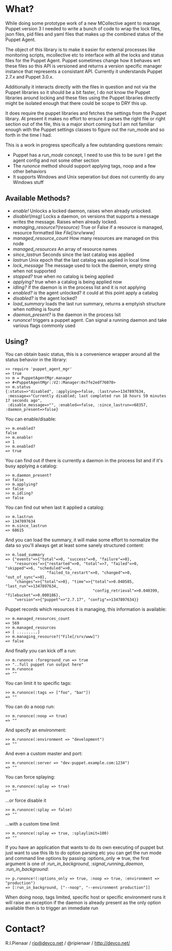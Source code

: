 What?
=====

While doing some prototype work of a new MCollective agent to manage Puppet
version 3 I needed to write a bunch of code to wrap the lock files, json files,
pid files and yaml files that makes up the combined status of the Puppet Agent.

The object of this library is to make it easier for external processes like
monitoring scripts, mcollective etc to interface with all the locks and status
files for the Puppet Agent. Puppet sometimes change how it behaves wrt these
files so this API is versioned and returns a version specific manager instance
that represents a consistant API. Currently it understands Puppet 2.7.x and
Puppet 3.0.x.

Additionally it interacts directly with the files in question and not via the
Puppet libraries so it should be a bit faster, I do not know the Puppet
libraries around locking and these files using the Puppet libraries directly
might be isolated enough that there could be scope to DRY this up.

It does require the puppet libraries and fetches the settings from the Puppet
library.  At present it makes no effort to ensure it parses the right file or
right section out of the file, this is a major short coming but I am not
familiar enough with the Puppet settings classes to figure out the run_mode and
so forth in the time I had.

This is a work in progress specifically a few outstanding questions remain:

  * Puppet has a *run_mode* concept, I need to use this to be sure I get the agent config and not some other section
  * The *runonce* method should support applying tags, noop and a few other behaviors
  * It supports Windows and Unix seperation but does not currently do any Windows stuff

Available Methods?
------------------

  * *enable!* Unlocks a locked daemon, raises when already unlocked.
  * *disable!(msg)* Locks a daemon, on versions that supports a message writes the message. Raises when already locked.
  * *managing_resource?(resource)* True or False if a resource is managed, resource formatted like *File[/srv/www]*
  * *managed_resource_count* How many resources are managed on this node
  * *managed_resources* An array of resource names
  * *since_lastrun* Seconds since the last catalog was applied
  * *lastrun* Unix epoch that the last catalog was applied in local time
  * *lock_message* The message used to lock the daemon, empty string when not supported
  * *stopped?* true when no catalog is being applied
  * *applying?* true when a catalog is being applied now
  * *idling?* if the daemon is in the process list and it is not applying
  * *enabled?* is the agent unlocked? it could at this point apply a catalog
  * *disabled?* is the agent locked?
  * *load_summary* loads the last run summary, returns a emptyish structure when nothing is found
  * *daemon_present?* is the daemon in the process lsit
  * *runonce!* triggers a puppet agent. Can signal a running daemon and take various flags commonly used

Using?
------

You can obtain basic status, this is a convenience wrapper around all the status behavior
in the library:

    >> require 'puppet_agent_mgr'
    => true
    >> m = PuppetAgentMgr.manager
    => #<PuppetAgentMgr::V2::Manager:0x7fe2edf76070>
    >> m.status
    {:status=>"disabled", :applying=>false, :lastrun=>1347897634,
     :message=>"Currently disabled; last completed run 18 hours 59 minutes 17 seconds ago",
     :disable_message=>"", :enabled=>false, :since_lastrun=>68357, :daemon_present=>false}

You can enable/disable:

    >> m.enabled?
    false
    >> m.enable!
    => 1
    >> m.enabled?
    => true

You can find out if there is currently a daemon in the process list and if it's
busy applying a catalog:

    >> m.daemon_present?
    => false
    >> m.applying?
    => false
    >> m.idling?
    => false

You can find out when last it applied a catalog:

    >> m.lastrun
    => 1347897634
    >> m.since_lastrun
    => 68615

And you can load the summary, it will make some effort to normalize the data
so you'll always get at least some sanely structured content:

    >> m.load_summary
    => {"events"=>{"total"=>0, "success"=>0, "failure"=>0},
        "resources"=>{"restarted"=>0, "total"=>7, "failed"=>0, "skipped"=>6, "scheduled"=>0,
                      "failed_to_restart"=>0, "changed"=>0, "out_of_sync"=>0},
        "changes"=>{"total"=>0}, "time"=>{"total"=>0.040585, "last_run"=>1347897634,
                                          "config_retrieval"=>0.040399, "filebucket"=>0.000186},
        "version"=>{"puppet"=>"2.7.17", "config"=>1347897634}}

Puppet records which resources it is managing, this information is available:

    >> m.managed_resources_count
    => 569
    >> m.managed_resources
    => [ .........]
    >> m.managing_resource?("File[/srv/www]")
    => false

And finally you can kick off a run:

    >> m.runonce :foreground_run => true
    => "..full puppet run output here"
    >> m.runonce
    => ""

You can limit it to specific tags:

    >> m.runonce(:tags => ["foo", "bar"])
    => ""

You can do a noop run:

    >> m.runonce(:noop => true)
    => ""

And specify an environment:

    >> m.runonce(:environment => "development")
    => ""

And even a custom master and port:

    >> m.runonce(:server => "dev-puppet.example.com:1234")
    => ""

You can force splaying:

    >> m.runonce(:splay => true)
    => ""

...or force disable it

    >> m.runonce(:splay => false)
    => ""

...with a custom time limit

    >> m.runonce(:splay => true, :splaylimit=100)
    => ""

If you have an application that wants to do its own executing of puppet but
just want to use this lib to do option parsing etc you can get the run mode
and command line options by passing :options_only => true, the first argument
is one of *:run_in_background*, *:signal_running_daemon*, *:run_in_background*:

    >> p.runonce!(:options_only => true, :noop => true, :environment => "production")
    => [:run_in_background, ["--noop", "--environment production"]]

When doing noop, tags limited, specific host or specific environment runs it
will raise an exception if the daemon is already present as the only option
available then is to trigger an immediate run

Contact?
========

R.I.Pienaar / rip@devco.net / @ripienaar / http://devco.net/

